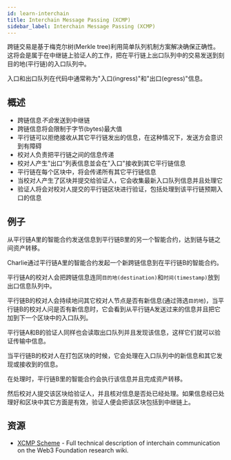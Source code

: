 ```yaml
---
id: learn-interchain
title: Interchain Message Passing (XCMP)
sidebar_label: Interchain Message Passing (XCMP)
---
```


跨链交易是基于梅克尔树(Merkle tree)利用简单队列机制方案解决确保正确性。这将会是属于在中继链上验证人的工作，把在平行链上出口队列中的交易发送到刻目的地(平行链)的入口队列中。

入口和出口队列在代码中通常称为"入口(ingress)"和"出口(egress)"信息。

## 概述

- 跨链信息*不会*发送到中继链
- 跨链信息将会限制于字节(bytes)最大值
- 平行链可以拒绝接收从其它平行链发出的信息，在这种情况下，发送方会意识到有障碍
- 校对人负责把平行链之间的信息传递
- 校对人产生"出口"列表信息並会在"入口"接收到其它平行链信息
- 平行链在每个区块中，将会传递所有其它平行链信息
- 当校对人产生了区块并提交给验证人，它会收集最新入口队列信息并且处理它
- 验证人将会对校对人提交的平行链区块进行验证，包括处理到该平行链预期入口的信息

## 例子

从平行链A里的智能合约发送信息到平行链B里的另一个智能合约，达到链与链之间资产转移。

Charlie通过平行链A里的智能合约发起一个新跨链信息到在平行链B的智能合约。

平行链A的校对人会把跨链信息连同`目的地(destination)`和`时间(timestamp)`放到出口信息队列中。

平行链B的校对人会持续地问其它校对人节点是否有新信息(通过筛选`目的地`)，当平行链B的校对人问是否有新信息时，它会看到从平行链A发送过来的信息并且把它加到下一个区块中的入口队列。

平行链A和B的验证人同样也会读取出口队列并且发现该信息，这样它们就可以验证传输中信息。

当平行链B的校对人在打包区块的时候，它会处理在入口队列中的新信息和其它发现或接收到的信息。

在处理时，平行链B里的智能合约会执行该信息并且完成资产转移。

然后校对人提交该区块给验证人，并且核对信息是否处已经处理。如果信息经已处理好和区块中其它方面是有效，验证人便会把该区块包括到中继链上。

## 资源

- [XCMP Scheme](https://research.web3.foundation/en/latest/polkadot/ICMP.html) - Full technical description of interchain communication on the Web3 Foundation research wiki.
